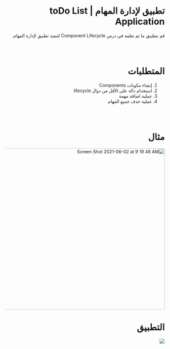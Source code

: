 

<div dir="rtl" >
 
# تطبيق لإدارة المهام | toDo List Application


قم بتطبيق ما تم تعلمة في درس Component Lifecycle لتنفيذ تطبيق لإدارة المهام.

  <br/>
  <br/> 
  
  # المتطلبات
  1. إنشاء مكونات Components
  2. استخدام دالة على الأقل من دوال lifecycle
  3. عملية اضافة مهمة
  4. عملية حذف جميع المهام
  

  <br/>
  <br/> 
    
  # مثال 
  
 
<img width="510" alt="Screen Shot 2021-06-02 at 9 19 46 AM" src="https://user-images.githubusercontent.com/80157029/120464970-2c4a8200-c3a6-11eb-8bcd-a3636374bc68.png">


# التطبيق 

<img src="https://l.top4top.io/p_1979w8k1p1.gif">